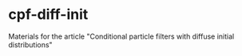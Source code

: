 # cpf-diff-init
Materials for the article "Conditional particle filters with diffuse initial distributions"
